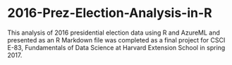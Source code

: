 # 2016-Prez-Election-Analysis-in-R
This analysis of 2016 presidential election data using R and AzureML and presented as an R Markdown file was completed as a final project for CSCI E-83, Fundamentals of Data Science at Harvard Extension School in spring 2017.
